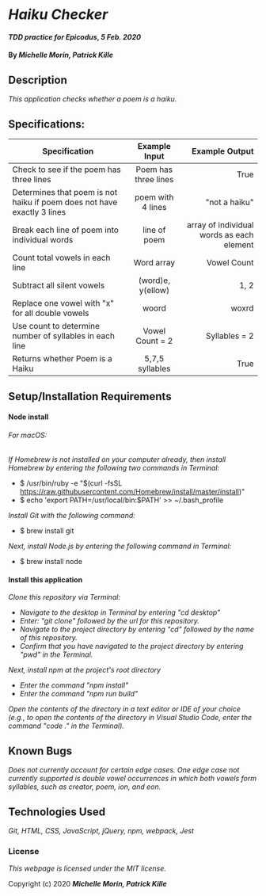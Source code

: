 # _Haiku Checker_

#### _TDD practice for Epicodus_, _5 Feb. 2020_

#### By _**Michelle Morin, Patrick Kille**_

## Description

_This application checks whether a poem is a haiku._

## Specifications:


| Specification | Example Input | Example Output |
| ------------- |:-------------:| -------------------:|
| Check to see if the poem has three lines | Poem has three lines | True |
| Determines that poem is not haiku if poem does not have exactly 3 lines | poem with 4 lines | "not a haiku" | 
| Break each line of poem into individual words | line of poem | array of individual words as each element |
| Count total vowels in each line | Word array | Vowel Count |
| Subtract all silent vowels | (word)e, y(ellow) | 1, 2 |
| Replace one vowel with "x" for all double vowels | woord | woxrd |
| Use count to determine number of syllables in each line | Vowel Count = 2 | Syllables = 2 |
| Returns whether Poem is a Haiku | 5,7,5 syllables | True |

## Setup/Installation Requirements

#### Node install

###### For macOS:
_If Homebrew is not installed on your computer already, then install Homebrew by entering the following two commands in Terminal:_
* $ /usr/bin/ruby -e "$(curl -fsSL https://raw.githubusercontent.com/Homebrew/install/master/install)"
* $ echo 'export PATH=/usr/local/bin:$PATH' >> ~/.bash_profile

_Install Git with the following command:_
* $ brew install git

_Next, install Node.js by entering the following command in Terminal:_
* $ brew install node

#### Install this application

_Clone this repository via Terminal:_
* _Navigate to the desktop in Terminal by entering "cd desktop"_
* _Enter: "git clone" followed by the url for this repository._
* _Navigate to the project directory by entering "cd" followed by the name of this repository._
* _Confirm that you have navigated to the project directory by entering "pwd" in the Terminal._

_Next, install npm at the project's root directory_
* _Enter the command "npm install"_
* _Enter the command "npm run build"_

_Open the contents of the directory in a text editor or IDE of your choice (e.g., to open the contents of the directory in Visual Studio Code, enter the command "code ." in the Terminal)._

## Known Bugs

_Does not currently account for certain edge cases. One edge case not currently supported is double vowel occurrences in which both vowels form syllables, such as creator, poem, ion, and eon._

## Technologies Used

_Git, HTML, CSS, JavaScript, jQuery, npm, webpack, Jest_

### License

*This webpage is licensed under the MIT license.*

Copyright (c) 2020 **_Michelle Morin, Patrick Kille_**